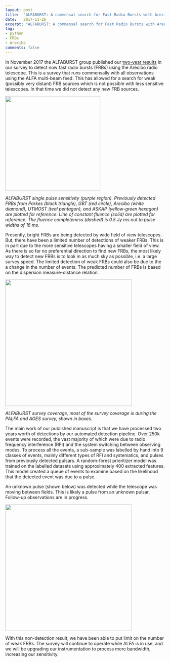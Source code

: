 ```yaml
---
layout: post
title:  "ALFABURST: A commensal search for Fast Radio Bursts with Arecibo"
date:   2017-11-26
excerpt: "ALFABURST: A commensal search for Fast Radio Bursts with Arecibo"
tag:
- python
- FRBs
- Arecibo
comments: false
---
```


In November 2017 the ALFABURST group published our [two-year results](https://arxiv.org/abs/1710.10806) in our survey to detect now fast radio bursts (FRBs) using the Arecibo radio telescope. This is a survey that runs commensally with all observations using the ALFA multi-beam feed. This has allowed for a search for weak (possibly very distant) FRB sources which is not possible with less sensitive telescopes. In that time we did not detect any new FRB sources.

<img src="https://griffinfoster.github.io/assets/img/ALFABURST/sensitivity_range.png" height="300">

*ALFABURST single pulse sensitivity (purple region). Previously detected FRBs from Parkes (black triangle), GBT (red circle), Arecibo (white diamond), UTMOST (teal pentagon), and ASKAP (yellow-green hexagon) are plotted for reference. Line of constant fluence (solid) are plotted for reference. The fluence completeness (dashed) is 0.5 Jy ms out to pulse widths of 16 ms.*

Presently, bright FRBs are being detected by wide field of view telescopes. But, there have been a limited number of detections of weaker FRBs. This is in part due to the more sensitive telescopes having a smaller field of view. As there is so far no preferential direction to find new FRBs, the most likely way to detect new FRBs is to look in as much sky as possible, i.e. a large survey speed. The limited detection of weak FRBs could also be due to the a change in the number of events. The predicted number of FRBs is based on the dispersion measure-distance relation.

<img src="https://griffinfoster.github.io/assets/img/ALFABURST/cartview_sky_coverage.png" height="400">

*ALFABURST survey coverage, most of the survey coverage is during the PALFA and AGES survey, shown in boxes.*

The main work of our published manuscript is that we have processed two years worth of detections by our automated detection pipeline. Over 250k events were recorded, the vast majority of which were due to radio frequency interference (RFI) and the system switching between observing modes. To process all the events, a sub-sample was labelled by hand into 9 classes of events, mainly different types of RFI and systematics, and pulses from previously detected pulsars. A random-forest prioritizer model was trained on the labelled datasets using approximately 400 extracted features. This model created a queue of events to examine based on the likelihood that the detected event was due to a pulse.

An unknown pulse (shown below) was detected while the telescope was moving between fields. This is likely a pulse from an unknown pulsar. Follow-up observations are in progress.

<img src="https://griffinfoster.github.io/assets/img/ALFABURST/Beam5_fb_D20170618T005616_buffer2_spectrum.png" height="400">

With this non-detection result, we have been able to put limit on the number of weak FRBs. The survey will continue to operate while ALFA is in use, and we will be upgrading our instrumentation to process more bandwidth, increasing our sensitivity.